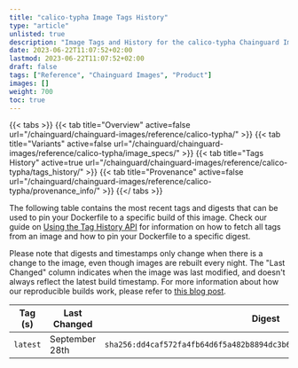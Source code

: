 ```yaml
---
title: "calico-typha Image Tags History"
type: "article"
unlisted: true
description: "Image Tags and History for the calico-typha Chainguard Image"
date: 2023-06-22T11:07:52+02:00
lastmod: 2023-06-22T11:07:52+02:00
draft: false
tags: ["Reference", "Chainguard Images", "Product"]
images: []
weight: 700
toc: true
---
```


{{< tabs >}}
{{< tab title="Overview" active=false url="/chainguard/chainguard-images/reference/calico-typha/" >}}
{{< tab title="Variants" active=false url="/chainguard/chainguard-images/reference/calico-typha/image_specs/" >}}
{{< tab title="Tags History" active=true url="/chainguard/chainguard-images/reference/calico-typha/tags_history/" >}}
{{< tab title="Provenance" active=false url="/chainguard/chainguard-images/reference/calico-typha/provenance_info/" >}}
{{</ tabs >}}

The following table contains the most recent tags and digests that can be used to pin your Dockerfile to a specific build of this image. Check our guide on [Using the Tag History API](/chainguard/chainguard-images/using-the-tag-history-api/) for information on how to fetch all tags from an image and how to pin your Dockerfile to a specific digest.

Please note that digests and timestamps only change when there is a change to the image, even though images are rebuilt every night. The "Last Changed" column indicates when the image was last modified, and doesn't always reflect the latest build timestamp. For more information about how our reproducible builds work, please refer to [this blog post](https://www.chainguard.dev/unchained/reproducing-chainguards-reproducible-image-builds).

| Tag (s)   | Last Changed   | Digest                                                                    |
|-----------|----------------|---------------------------------------------------------------------------|
|  `latest` | September 28th | `sha256:dd4caf572fa4fb64d6f5a482b8894dc3b69f4567570d6c8124a0e75e34744450` |

